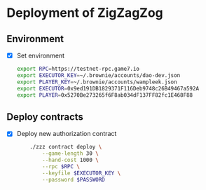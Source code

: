 # Deployment of ZigZagZog

## Environment

- [x]  Set environment
    
    ```bash
    export RPC=https://testnet-rpc.game7.io
	export EXECUTOR_KEY=~/.brownie/accounts/dao-dev.json
	export PLAYER_KEY=~/.brownie/accounts/wampleek.json
	export EXECUTOR=0x9ed191DB1829371F116Deb9748c26B49467a592A
	export PLAYER=0x5270Be273265f6F8ab034dF137FF82fc1E468F88
    ```

 ## Deploy contracts

- [x]  Deploy new authorization contract
    
    ```bash
		./zzz contract deploy \
			--game-length 30 \
			--hand-cost 1000 \
			--rpc $RPC \
			--keyfile $EXECUTOR_KEY \
			--password $PASSWORD
    ```
